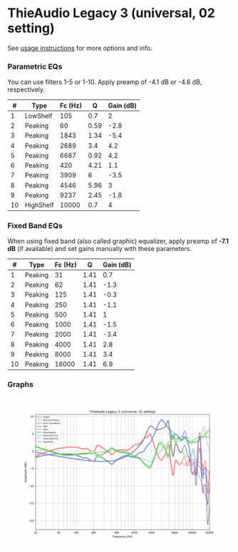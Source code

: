 # ThieAudio Legacy 3 (universal, 02 setting)
See [usage instructions](https://github.com/jaakkopasanen/AutoEq#usage) for more options and info.

### Parametric EQs
You can use filters 1-5 or 1-10. Apply preamp of -4.1 dB or -4.6 dB, respectively.

|   # | Type      |   Fc (Hz) |    Q |   Gain (dB) |
|-----|-----------|-----------|------|-------------|
|   1 | LowShelf  |       105 | 0.7  |         2   |
|   2 | Peaking   |        60 | 0.59 |        -2.8 |
|   3 | Peaking   |      1843 | 1.34 |        -5.4 |
|   4 | Peaking   |      2689 | 3.4  |         4.2 |
|   5 | Peaking   |      6687 | 0.92 |         4.2 |
|   6 | Peaking   |       420 | 4.21 |         1.1 |
|   7 | Peaking   |      3909 | 6    |        -3.5 |
|   8 | Peaking   |      4546 | 5.96 |         3   |
|   9 | Peaking   |      9237 | 2.45 |        -1.8 |
|  10 | HighShelf |     10000 | 0.7  |         4   |

### Fixed Band EQs
When using fixed band (also called graphic) equalizer, apply preamp of **-7.1 dB** (if available) and set gains manually with these parameters.

|   # | Type    |   Fc (Hz) |    Q |   Gain (dB) |
|-----|---------|-----------|------|-------------|
|   1 | Peaking |        31 | 1.41 |         0.7 |
|   2 | Peaking |        62 | 1.41 |        -1.3 |
|   3 | Peaking |       125 | 1.41 |        -0.3 |
|   4 | Peaking |       250 | 1.41 |        -1.1 |
|   5 | Peaking |       500 | 1.41 |         1   |
|   6 | Peaking |      1000 | 1.41 |        -1.5 |
|   7 | Peaking |      2000 | 1.41 |        -3.4 |
|   8 | Peaking |      4000 | 1.41 |         2.8 |
|   9 | Peaking |      8000 | 1.41 |         3.4 |
|  10 | Peaking |     16000 | 1.41 |         6.9 |

### Graphs
![](./ThieAudio%20Legacy%203%20(universal,%2002%20setting).png)
